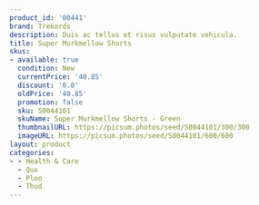 ```yaml
---
product_id: '00441'
brand: Trekords
description: Duis ac tellus et risus vulputate vehicula.
title: Super Murkmellow Shorts
skus:
- available: true
  condition: New
  currentPrice: '40.85'
  discount: '0.0'
  oldPrice: '40.85'
  promotion: false
  sku: S0044101
  skuName: Super Murkmellow Shorts - Green
  thumbnailURL: https://picsum.photos/seed/S0044101/300/300
  imageURL: https://picsum.photos/seed/S0044101/600/600
layout: product
categories:
- - Health & Care
  - Qux
  - Ploo
  - Thud
---
```

